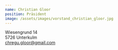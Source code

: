 ```yaml
---
name: Christian Gloor
position: Präsident
image: /assets/images/vorstand_christian_gloor.jpg
---
```

Wiesengrund 14  
5726 Unterkulm  
chregu.gloor@gmail.com
